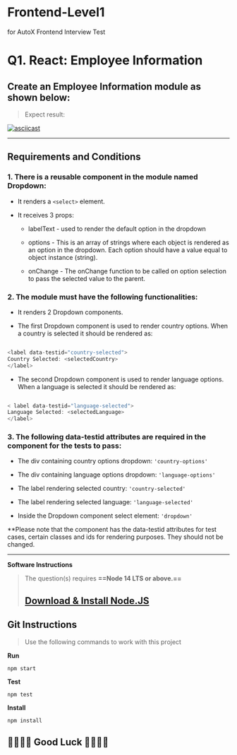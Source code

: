 # Frontend-Level1
for AutoX Frontend Interview Test
 # **Q1. React: Employee Information**

## **Create an Employee Information module as shown below:**

> Expect result:
> 
[![asciicast](https://github.com/AutoXSpace/Frontend-Level1/blob/f8e75827476ac37fa1b660af85c82fbf198ed616/public/q1-fe-exam-thumbnail.png)](https://github.com/AutoXSpace/Frontend-Level1/assets/151896391/b10f3851-d2d2-4efb-9779-5e2a7cdc62eb)


---

## Requirements and Conditions

### **1. There is a reusable component in the module named Dropdown:**

* It renders a `<select>` element.
* It receives 3 props:

  
  * labelText - used to render the default option in the dropdown

    
  * options - This is an array of strings where each object is rendered as an option in the dropdown. Each option should have a value equal to object instance (string).

    
  * onChange - The onChange function to be called on option 	selection to pass the selected value to the parent.


### **2. The module must have the following functionalities:**

* It renders 2 Dropdown components.

  
* The first Dropdown component is used to render country options. When a country is selected it should be rendered as:


```javascript

<label data-testid="country-selected">
Country Selected: <selectedCountry>
</label>
```


* The second Dropdown component is used to render language options. When a language is selected it should be rendered as:


```javascript

< label data-testid="language-selected"> 
Language Selected: <selectedLanguage> 
</label>
```


### **3. The following data-testid attributes are required in the component for the tests to pass:**


* The div containing country options dropdown: `'country-options'`

  
* The div containing language options dropdown: `'language-options'`

  
* The label rendering selected country: `'country-selected'`

  
* The label rendering selected language: `'language-selected'`

  
* Inside the Dropdown component select element: `'dropdown'`



**Please note that the component has the data-testid attributes for test cases, certain classes and ids for rendering purposes. They should not be changed.


---


**Software Instructions**

> The question(s) requires **==Node 14 LTS or above.==**
>
> ## [Download & Install Node.JS](https://nodejs.org/en/download/)
>


## Git Instructions

> Use the following commands to work with this project



**Run**


```
npm start
```




**Test**


```
npm test
```



**Install**


```
npm install
```




## 🤟🏻🤟🏻 Good Luck 🤟🏻🤟🏻
